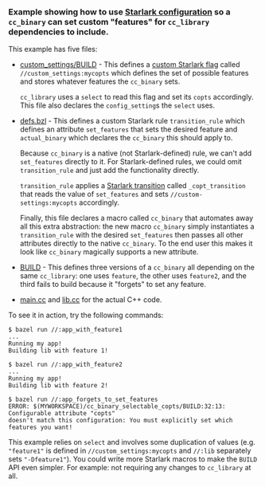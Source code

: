 ### Example showing how to use [Starlark configuration](https://docs.bazel.build/versions/master/skylark/config.html) so a `cc_binary` can set custom "features" for `cc_library` dependencies to include.


This example has five files:

* [custom_settings/BUILD](custom_settings/BUILD) - This defines a [custom
  Starlark
  flag](https://docs.bazel.build/versions/master/skylark/config.html#user-defined-build-settings)
  called `//custom_settings:mycopts` which defines the set of possible features
  and stores whatever features the `cc_binary` sets.
  
  `cc_library` uses a `select` to read this flag and set its `copts`
  accordingly. This file also declares the `config_setting`s the `select` uses.
  
* [defs.bzl](defz.bzl) - This defines a custom Starlark rule `transition_rule`
  which defines an attribute `set_features` that sets the desired feature and
  `actual_binary` which declares the `cc_binary` this should apply to.
  
  Because `cc_binary` is a native (not Starlark-defined) rule, we can't
  add `set_features` directly to it. For Starlark-defined rules, we could
  omit `transition_rule` and just add the functionality directly.
  
  `transition_rule` applies a [Starlark
  transition](https://docs.bazel.build/versions/master/skylark/config.html#user-defined-transitions)
  called `_copt_transition` that reads the value of `set_features` and sets
  `//custom-settings:mycopts` accordingly.
  
  Finally, this file declares a macro called `cc_binary` that automates away all
  this extra abstraction: the new macro `cc_binary` simply instantiates a
  `transition_rule` with the desired `set_features` then passes all other
  attributes directly to the native `cc_binary`. To the end user this makes it
  look like `cc_binary` magically supports a new attribute.
  
* [BUILD](BUILD) - This defines three versions of a `cc_binary` all depending on
  the same `cc_library`: one uses `feature`, the other uses `feature2`, and the
  third fails to build because it "forgets" to set any feature.
  
* [main.cc](main.cc) and [lib.cc](lib.cc) for the actual C++ code.

To see it in action, try the following commands:

```
$ bazel run //:app_with_feature1
...
Running my app!
Building lib with feature 1!
```

```
$ bazel run //:app_with_feature2
...
Running my app!
Building lib with feature 2!
```

```
$ bazel run //:app_forgets_to_set_features 
ERROR: $(MYWORKSPACE)/cc_binary_selectable_copts/BUILD:32:13: Configurable attribute "copts"
doesn't match this configuration: You must explicitly set which features you want!
```

This example relies on `select` and involves some duplication of values
(e.g. `"feature1"` is defined in `//custom_settings:mycopts` and `//:lib`
separately sets `"-Dfeature1"`). You could write more Starlark macros to make the
`BUILD` API even simpler. For example: not requiring any changes to
`cc_library` at all.
